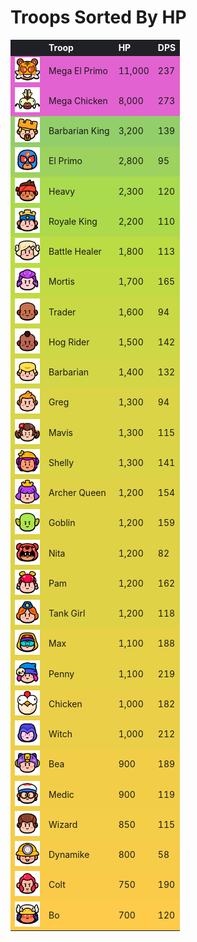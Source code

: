 # Troops Sorted By HP

<style>
    .heatMapTroopsByHP {
        width: 100%;
        text-align: left;
    }
    .heatMapTroopsByHP th {
        word-wrap: break-word;
        text-align: left;
        color: white;
        background: #202127;
    }
    .heatMapTroopsByHP tr:nth-child(1) { background: rgba(220, 60, 199, 0.80); }
    .heatMapTroopsByHP tr:nth-child(2) { background: rgba(220, 60, 199, 0.80); }
    .heatMapTroopsByHP tr:nth-child(3) { background: rgba(121, 195, 71, 0.80); }
    .heatMapTroopsByHP tr:nth-child(4) { background: rgba(134, 201, 55, 0.80); }
    .heatMapTroopsByHP tr:nth-child(5) { background: rgba(150, 210, 35, 0.80); }
    .heatMapTroopsByHP tr:nth-child(6) { background: rgba(153, 211, 31, 0.80); }
    .heatMapTroopsByHP tr:nth-child(7) { background: rgba(173, 213, 22, 0.80); }
    .heatMapTroopsByHP tr:nth-child(8) { background: rgba(180, 211, 23, 0.80); }
    .heatMapTroopsByHP tr:nth-child(9) { background: rgba(188, 209, 24, 0.80); }
    .heatMapTroopsByHP tr:nth-child(10) { background: rgba(195, 207, 24, 0.80); }
    .heatMapTroopsByHP tr:nth-child(11) { background: rgba(202, 205, 25, 0.80); }
    .heatMapTroopsByHP tr:nth-child(12) { background: rgba(210, 203, 26, 0.80); }
    .heatMapTroopsByHP tr:nth-child(13) { background: rgba(210, 203, 26, 0.80); }
    .heatMapTroopsByHP tr:nth-child(14) { background: rgba(210, 203, 26, 0.80); }
    .heatMapTroopsByHP tr:nth-child(15) { background: rgba(217, 201, 26, 0.80); }
    .heatMapTroopsByHP tr:nth-child(16) { background: rgba(217, 201, 26, 0.80); }
    .heatMapTroopsByHP tr:nth-child(17) { background: rgba(217, 201, 26, 0.80); }
    .heatMapTroopsByHP tr:nth-child(18) { background: rgba(217, 201, 26, 0.80); }
    .heatMapTroopsByHP tr:nth-child(19) { background: rgba(217, 201, 26, 0.80); }
    .heatMapTroopsByHP tr:nth-child(20) { background: rgba(225, 199, 27, 0.80); }
    .heatMapTroopsByHP tr:nth-child(21) { background: rgba(225, 199, 27, 0.80); }
    .heatMapTroopsByHP tr:nth-child(22) { background: rgba(232, 197, 28, 0.80); }
    .heatMapTroopsByHP tr:nth-child(23) { background: rgba(232, 197, 28, 0.80); }
    .heatMapTroopsByHP tr:nth-child(24) { background: rgba(240, 195, 28, 0.80); }
    .heatMapTroopsByHP tr:nth-child(25) { background: rgba(240, 195, 28, 0.80); }
    .heatMapTroopsByHP tr:nth-child(26) { background: rgba(243, 194, 29, 0.80); }
    .heatMapTroopsByHP tr:nth-child(27) { background: rgba(247, 193, 29, 0.80); }
    .heatMapTroopsByHP tr:nth-child(28) { background: rgba(251, 192, 29, 0.80); }
    .heatMapTroopsByHP tr:nth-child(29) { background: rgba(255, 192, 30, 0.80); }
</style>

<div class="heatMapTroopsByHP">

|   | Troop | HP | DPS | 
| -- | -- | -- | -- |
| <img src="../assets/sb_emote_mega-el-primo.png"  width="40" height="40" /> | Mega El Primo | 11,000 | 237 |
| <img src="../assets/sb_emote_mega-chicken.png"  width="40" height="40" /> | Mega Chicken | 8,000 | 273 |
| <img src="../assets/sb_emote_barbarian-king.png"  width="40" height="40" /> | Barbarian King | 3,200 | 139 |
| <img src="../assets/sb_emote_el-primo.png"  width="40" height="40" /> | El Primo | 2,800 | 95 |
| <img src="../assets/sb_emote_heavy.png"  width="40" height="40" /> | Heavy | 2,300 | 120 |
| <img src="../assets/sb_emote_royale-king.png"  width="40" height="40" /> | Royale King | 2,200 | 110 |
| <img src="../assets/sb_emote_battle-healer.png"  width="40" height="40" /> | Battle Healer | 1,800 | 113 |
| <img src="../assets/sb_emote_mortis.png"  width="40" height="40" /> | Mortis | 1,700 | 165 |
| <img src="../assets/sb_emote_trader.png"  width="40" height="40" /> | Trader | 1,600 | 94 |
| <img src="../assets/sb_emote_hog-rider.png"  width="40" height="40" /> | Hog Rider | 1,500 | 142 |
| <img src="../assets/sb_emote_barbarian.png"  width="40" height="40" /> | Barbarian | 1,400 | 132 |
| <img src="../assets/sb_emote_greg.png"  width="40" height="40" /> | Greg | 1,300 | 94 |
| <img src="../assets/sb_emote_mavis.png"  width="40" height="40" /> | Mavis | 1,300 | 115 |
| <img src="../assets/sb_emote_shelly.png"  width="40" height="40" /> | Shelly | 1,300 | 141 |
| <img src="../assets/sb_emote_archer-queen.png"  width="40" height="40" /> | Archer Queen | 1,200 | 154 |
| <img src="../assets/sb_emote_goblin.png"  width="40" height="40" /> | Goblin | 1,200 | 159 |
| <img src="../assets/sb_emote_nita.png"  width="40" height="40" /> | Nita | 1,200 | 82 |
| <img src="../assets/sb_emote_pam.png"  width="40" height="40" /> | Pam | 1,200 | 162 |
| <img src="../assets/sb_emote_tank-girl.png"  width="40" height="40" /> | Tank Girl | 1,200 | 118 |
| <img src="../assets/sb_emote_max.png"  width="40" height="40" /> | Max | 1,100 | 188 |
| <img src="../assets/sb_emote_penny.png"  width="40" height="40" /> | Penny | 1,100 | 219 |
| <img src="../assets/sb_emote_chicken.png"  width="40" height="40" /> | Chicken | 1,000 | 182 |
| <img src="../assets/sb_emote_witch.png"  width="40" height="40" /> | Witch | 1,000 | 212 |
| <img src="../assets/sb_emote_bea.png"  width="40" height="40" /> | Bea | 900 | 189 |
| <img src="../assets/sb_emote_medic.png"  width="40" height="40" /> | Medic | 900 | 119 |
| <img src="../assets/sb_emote_wizard.png"  width="40" height="40" /> | Wizard | 850 | 115 |
| <img src="../assets/sb_emote_dynamike.png"  width="40" height="40" /> | Dynamike | 800 | 58 |
| <img src="../assets/sb_emote_colt.png"  width="40" height="40" /> | Colt | 750 | 190 |
| <img src="../assets/sb_emote_bo.png"  width="40" height="40" /> | Bo | 700 | 120 |

</div>